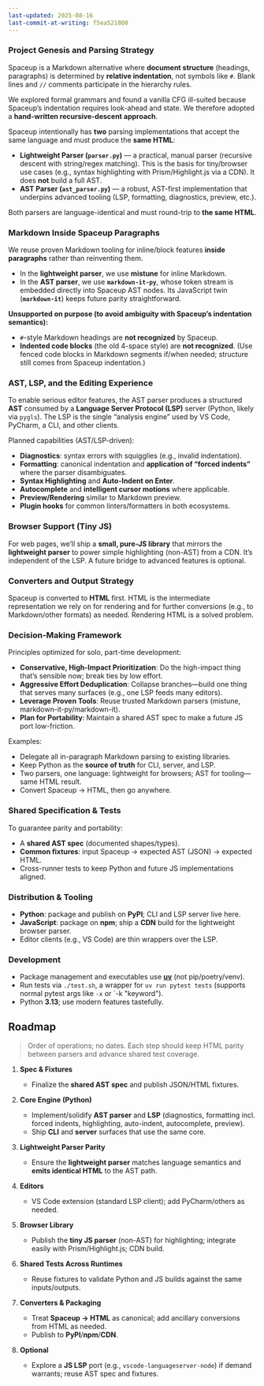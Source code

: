 ```yaml
---
last-updated: 2025-08-16
last-commit-at-writing: f5ea521800
---
```


### Project Genesis and Parsing Strategy

Spaceup is a Markdown alternative where **document structure** (headings, paragraphs) is determined by **relative indentation**, not symbols like `#`. Blank lines and `//` comments participate in the hierarchy rules.

We explored formal grammars and found a vanilla CFG ill-suited because Spaceup’s indentation requires look-ahead and state. We therefore adopted a **hand-written recursive-descent approach**.

Spaceup intentionally has **two** parsing implementations that accept the same language and must produce the **same HTML**:

- **Lightweight Parser (`parser.py`)** — a practical, manual parser (recursive descent with string/regex matching). This is the basis for tiny/browser use cases (e.g., syntax highlighting with Prism/Highlight.js via a CDN). It does **not** build a full AST.
- **AST Parser (`ast_parser.py`)** — a robust, AST-first implementation that underpins advanced tooling (LSP, formatting, diagnostics, preview, etc.).

Both parsers are language-identical and must round-trip to **the same HTML**.

### Markdown Inside Spaceup Paragraphs

We reuse proven Markdown tooling for inline/block features **inside paragraphs** rather than reinventing them.

- In the **lightweight parser**, we use **mistune** for inline Markdown.
- In the **AST parser**, we use **`markdown-it-py`**, whose token stream is embedded directly into Spaceup AST nodes. Its JavaScript twin (**`markdown-it`**) keeps future parity straightforward.

**Unsupported on purpose (to avoid ambiguity with Spaceup’s indentation semantics):**
- `#`-style Markdown headings are **not recognized** by Spaceup.
- **Indented code blocks** (the old 4-space style) are **not recognized**.
(Use fenced code blocks in Markdown segments if/when needed; structure still comes from Spaceup indentation.)

### AST, LSP, and the Editing Experience

To enable serious editor features, the AST parser produces a structured **AST** consumed by a **Language Server Protocol (LSP)** server (Python, likely via `pygls`). The LSP is the single “analysis engine” used by VS Code, PyCharm, a CLI, and other clients.

Planned capabilities (AST/LSP-driven):
- **Diagnostics**: syntax errors with squigglies (e.g., invalid indentation).
- **Formatting**: canonical indentation and **application of “forced indents”** where the parser disambiguates.
- **Syntax Highlighting** and **Auto-Indent on Enter**.
- **Autocomplete** and **intelligent cursor motions** where applicable.
- **Preview/Rendering** similar to Markdown preview.
- **Plugin hooks** for common linters/formatters in both ecosystems.

### Browser Support (Tiny JS)

For web pages, we’ll ship a **small, pure-JS library** that mirrors the **lightweight parser** to power simple highlighting (non-AST) from a CDN. It’s independent of the LSP. A future bridge to advanced features is optional.

### Converters and Output Strategy

Spaceup is converted to **HTML** first. HTML is the intermediate representation we rely on for rendering and for further conversions (e.g., to Markdown/other formats) as needed. Rendering HTML is a solved problem.

### Decision-Making Framework

Principles optimized for solo, part-time development:

- **Conservative, High-Impact Prioritization**: Do the high-impact thing that’s sensible now; break ties by low effort.
- **Aggressive Effort Deduplication**: Collapse branches—build one thing that serves many surfaces (e.g., one LSP feeds many editors).
- **Leverage Proven Tools**: Reuse trusted Markdown parsers (mistune, markdown-it-py/markdown-it).
- **Plan for Portability**: Maintain a shared AST spec to make a future JS port low-friction.

Examples:
- Delegate all in-paragraph Markdown parsing to existing libraries.
- Keep Python as the **source of truth** for CLI, server, and LSP.
- Two parsers, one language: lightweight for browsers; AST for tooling—same HTML result.
- Convert Spaceup → HTML, then go anywhere.

### Shared Specification & Tests

To guarantee parity and portability:
- A **shared AST spec** (documented shapes/types).
- **Common fixtures**: input Spaceup → expected AST (JSON) → expected HTML.
- Cross-runner tests to keep Python and future JS implementations aligned.

### Distribution & Tooling

- **Python**: package and publish on **PyPI**; CLI and LSP server live here.
- **JavaScript**: package on **npm**; ship a **CDN** build for the lightweight browser parser.
- Editor clients (e.g., VS Code) are thin wrappers over the LSP.

### Development

- Package management and executables use **[uv](https://docs.astral.sh/uv/)** (not pip/poetry/venv).
- Run tests via `./test.sh`, a wrapper for `uv run pytest tests` (supports normal pytest args like `-x` or `-k "keyword").
- Python **3.13**; use modern features tastefully.

## Roadmap

> Order of operations; no dates. Each step should keep HTML parity between parsers and advance shared test coverage.

1. **Spec & Fixtures**
   - Finalize the **shared AST spec** and publish JSON/HTML fixtures.

2. **Core Engine (Python)**
   - Implement/solidify **AST parser** and **LSP** (diagnostics, formatting incl. forced indents, highlighting, auto-indent, autocomplete, preview).
   - Ship **CLI** and **server** surfaces that use the same core.

3. **Lightweight Parser Parity**
   - Ensure the **lightweight parser** matches language semantics and **emits identical HTML** to the AST path.

4. **Editors**
   - VS Code extension (standard LSP client); add PyCharm/others as needed.

5. **Browser Library**
   - Publish the **tiny JS parser** (non-AST) for highlighting; integrate easily with Prism/Highlight.js; CDN build.

6. **Shared Tests Across Runtimes**
   - Reuse fixtures to validate Python and JS builds against the same inputs/outputs.

7. **Converters & Packaging**
   - Treat **Spaceup → HTML** as canonical; add ancillary conversions from HTML as needed.
   - Publish to **PyPI**/**npm**/**CDN**.

8. **Optional**
   - Explore a **JS LSP** port (e.g., `vscode-languageserver-node`) if demand warrants; reuse AST spec and fixtures.